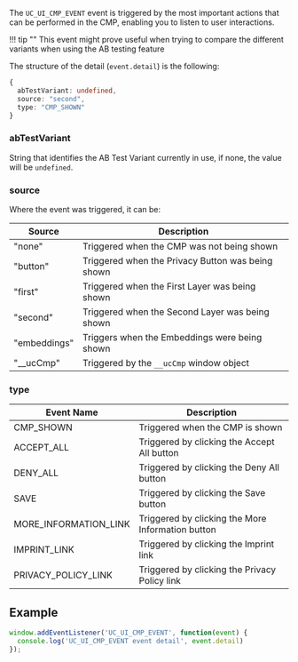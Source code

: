 
The `UC_UI_CMP_EVENT` event is triggered by the most important actions that can be performed in the CMP, enabling you to listen to user interactions.

!!! tip ""
    This event might prove useful when trying to compare the different variants when using the AB testing feature

The structure of the detail (`event.detail`) is the following:
```typescript
{
  abTestVariant: undefined,
  source: "second",
  type: "CMP_SHOWN"
}
```

### abTestVariant
String that identifies the AB Test Variant currently in use, if none, the value will be `undefined`.

### source
Where the event was triggered, it can be:

| Source       | Description                                       |
| ------------ | ------------------------------------------------- |
| "none"       | Triggered when the CMP was not being shown        |
| "button"     | Triggered when the Privacy Button was being shown |
| "first"       | Triggered when the First Layer was being shown    |
| "second"     | Triggered when the Second Layer was being shown   |
| "embeddings" | Triggers when the Embeddings were being shown     |
| "__ucCmp"    | Triggered by the `__ucCmp` window object          |


### type

| Event Name            | Description                                       |
| --------------------- | ------------------------------------------------- |
| CMP_SHOWN             | Triggered when the CMP is shown                   |
| ACCEPT_ALL            | Triggered by clicking the Accept All button       |
| DENY_ALL              | Triggered by clicking the Deny All button         |
| SAVE                  | Triggered by clicking the Save button             |
| MORE_INFORMATION_LINK | Triggered by clicking the More Information button |
| IMPRINT_LINK          | Triggered by clicking the Imprint link            |
| PRIVACY_POLICY_LINK   | Triggered by clicking the Privacy Policy link     |

## Example

```typescript title="Example"
window.addEventListener('UC_UI_CMP_EVENT', function(event) {
  console.log('UC_UI_CMP_EVENT event detail', event.detail)
});
```